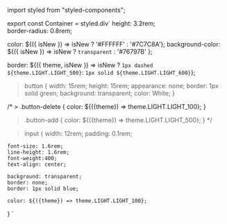 import styled from "styled-components";

export const Container = styled.div`
  height: 3.2rem;  
  border-radius: 0.8rem;
  
  color: ${({  isNew }) => isNew ? '#FFFFFF' : '#7C7C8A'};
  background-color: ${({ isNew }) => isNew ? `transparent` : '#76797B' };
  
  border: ${({ theme, isNew }) => isNew ? `1px dashed ${theme.LIGHT.LIGHT_500}`: `1px solid ${theme.LIGHT.LIGHT_600}`};


  >  button {
    width: 15rem;
    height: 15rem;
    appearance: none;
    border: 1px solid green;
    background: transparent;
    color: White;
  }

  /* > .button-delete {
    color: ${({theme}) => theme.LIGHT.LIGHT_100};
  }

  > .button-add {
    color: ${({theme}) => theme.LIGHT.LIGHT_500};
  } */

  > input {
    width: 12rem;
    padding: 0.1rem;

    font-size: 1.6rem;
    line-height: 1.6rem;
    font-weight:400;
    text-align: center;

    background: transparent;
    border: none;
    border: 1px solid blue;

    color: ${({theme}) => theme.LIGHT.LIGHT_100};
  }
`